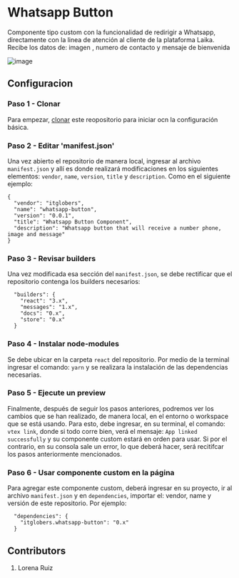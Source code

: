 # Whatsapp Button

Componente tipo custom con la funcionalidad de redirigir a Whatsapp, directamente con la linea de atención al cliente de la plataforma Laika.
Recibe los datos de: imagen , numero de contacto y mensaje de bienvenida

![image](https://user-images.githubusercontent.com/75150307/204620892-79e39585-cd34-43b9-baab-f5fae7589625.png)


## Configuracion 

### Paso 1 - Clonar

Para empezar, [clonar](https://github.com/LauraCastellanos13/itgloberspartnercl-whatsapp-button) este reopositorio para iniciar ocn la configuración básica. 

### Paso 2 - Editar 'manifest.json'

Una vez abierto el repositorio de manera local, ingresar al archivo `manifest.json` y allí es donde realizará modificaciones en los siguientes elementos: `vendor`, `name`, `version`, `title` y `description`. Como en el siguiente ejemplo:

```
{
  "vendor": "itglobers",
  "name": "whatsapp-button",
  "version": "0.0.1",
  "title": "Whatsapp Button Component",
  "description": "Whatsapp button that will receive a number phone, image and message"
}
```

### Paso 3 - Revisar builders 

Una vez modificada esa sección del `manifest.json`, se debe rectificar que el repositorio contenga los builders necesarios:

```
  "builders": {
    "react": "3.x",
    "messages": "1.x",
    "docs": "0.x",
    "store": "0.x"
  }
```

### Paso 4 - Instalar node-modules

Se debe ubicar en la carpeta `react` del repositorio. Por medio de la terminal ingresar el comando: `yarn` y se realizara la instalación de las dependencias necesarias.

### Paso 5 - Ejecute un preview 

Finalmente, después de seguir los pasos anteriores, podremos ver los cambios que se han realizado, de manera local, en el entorno o workspace que se está usando. 
Para esto, debe ingresar, en su terminal, el comando: `vtex link`, donde si todo corre bien, verá el mensaje: `App linked successfully` y su componente custom estará en orden para usar. 
Si por el contrario, en su consola sale un error, lo que deberá hacer, será recitifcar los pasos anteriormente mencionados.

### Paso 6 - Usar componente custom en la página

Para agregar este componente custom, deberá ingresar en su proyecto, ir al archivo `manifest.json` y en `dependencies`, importar el: vendor, name y versión de este repositorio. Por ejemplo:

```
  "dependencies": {
    "itglobers.whatsapp-button": "0.x"
  }
```
## Contributors
1. Lorena Ruiz


